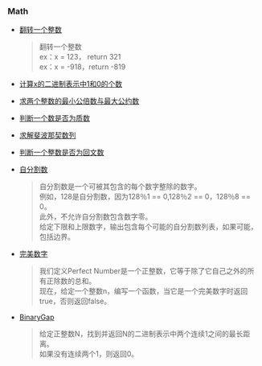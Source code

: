 ### Math

- [翻转一个整数](/Math/reverse_int.cpp)

  > 翻转一个整数  
  > ex：x = 123， return  321  
  > ex：x = -918，return -819

- [计算x的二进制表示中1和0的个数](/Math/bit_count.cpp)

- [求两个整数的最小公倍数与最大公约数](/Math/lcm_gcd.cpp)

- [判断一个数是否为质数](/Math/prime.cpp)

- [求解斐波那契数列](/Math/fib.cpp)
- [判断一个整数是否为回文数](/Math/is_palindrome.cpp)

- [自分割数](/Math/self_divide_number.cpp)

 	> 自分割数是一个可被其包含的每个数字整除的数字。   
      例如，128是自分割数，因为128％1 == 0,128％2 == 0，128％8 == 0。   
      此外，不允许自分割数包含数字零。   
      给定下限和上限数字，输出包含每个可能的自分割数列表，如果可能，包括边界。


- [完美数字](/Math/perfect_number.cpp)
	
	> 我们定义Perfect Number是一个正整数，它等于除了它自己之外的所有正除数的总和。   
      现在，给定一个整数n，编写一个函数，当它是一个完美数字时返回true，否则返回false。

- [BinaryGap](/Math/binary_gap.cpp)

	> 给定正整数N，找到并返回N的二进制表示中两个连续1之间的最长距离。   
	  如果没有连续两个1，则返回0。